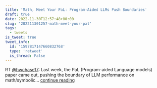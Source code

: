 ```yaml
---
title: 'Math, Meet Your PaL: Program-Aided LLMs Push Boundaries'
draft: true
date: 2022-11-30T12:57:48+00:00
slug: '202211301257-math-meet-your-pal'
tags:
  - tweets
is_tweet: true
tweet_info:
  id: '1597817147660832768'
  type: 'retweet'
  is_thread: False
---
```




RT [@hwchase17](https://x.com/hwchase17): Last week, the PaL (Program-aided Language models) paper came out, pushing the boundary of LLM performance on math/symbolic… [continue reading](https://x.com/sytelus/status/1597817147660832768)
